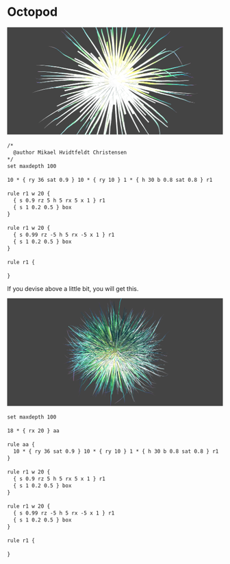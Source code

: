 # Octopod

![octopod.png](octopod.png)

```
/*
  @author Mikael Hvidtfeldt Christensen
*/
set maxdepth 100

10 * { ry 36 sat 0.9 } 10 * { ry 10 } 1 * { h 30 b 0.8 sat 0.8 } r1

rule r1 w 20 {
  { s 0.9 rz 5 h 5 rx 5 x 1 } r1
  { s 1 0.2 0.5 } box
}

rule r1 w 20 {
  { s 0.99 rz -5 h 5 rx -5 x 1 } r1
  { s 1 0.2 0.5 } box
}

rule r1 {

}
```

<!-- TODO: move to leraning which is tutorial -->
If you devise above a little bit, you will get this.

![octopod2.png](octopod2.png)

```
set maxdepth 100

18 * { rx 20 } aa

rule aa {
  10 * { ry 36 sat 0.9 } 10 * { ry 10 } 1 * { h 30 b 0.8 sat 0.8 } r1
}

rule r1 w 20 {
  { s 0.9 rz 5 h 5 rx 5 x 1 } r1
  { s 1 0.2 0.5 } box
}

rule r1 w 20 {
  { s 0.99 rz -5 h 5 rx -5 x 1 } r1
  { s 1 0.2 0.5 } box
}

rule r1 {

}
```
